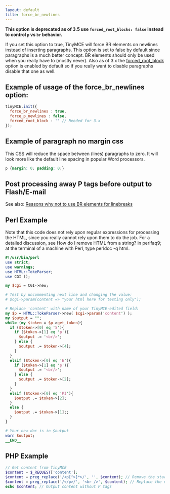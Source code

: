 ```yaml
---
layout: default
title: force_br_newlines
---
```


**This option is deprecated as of 3.5 use `forced_root_blocks: false` instead to control `p` vs `br` behavior.**

If you set this option to true, TinyMCE will force BR elements on newlines instead of inserting paragraphs. This option is set to false by default since paragraphs is a much better concept. BR elements should only be used when you really have to (mostly never). Also as of 3.x the [forced_root_block](https://www.tiny.cloud/docs-3x/reference/configuration/Configuration3x@forced_root_block/) option is enabled by default so if you really want to disable paragraphs disable that one as well.

## Example of usage of the force_br_newlines option:

```js
tinyMCE.init({
  force_br_newlines : true,
  force_p_newlines : false,
  forced_root_block : '' // Needed for 3.x
});
```

## Example of paragraph no margin css

This CSS will reduce the space between (lines) paragraphs to zero. It will look more like the default line spacing in popular Word processors.

```css
p {margin: 0; padding: 0;}
```

## Post processing away P tags before output to Flash/E-mail

See also: [Reasons why not to use BR elements for linebreaks](https://www.tiny.cloud/docs-3x/extras/TinyMCE3x@TinyMCE_FAQ/)

## Perl Example

Note that this code does not rely upon regular expressions for processing the HTML, since you really cannot rely upon them to do the job. For a detailed discussion, see How do I remove HTML from a string? in perlfaq9; at the terminal of a machine with Perl, type perldoc -q html.

```perl
#!/usr/bin/perl
use strict;
use warnings;
use HTML::TokeParser;
use CGI ();

my $cgi = CGI->new;

# Test by uncommenting next line and changing the value:
# $cgi->param(content => "your html here for testing only");

# Replace 'content' with name of your TinyMCE-edited field:
my $p = HTML::TokeParser->new( $cgi->param('content') );
my $output = "";
while (my $token = $p->get_token){
  if ($token->[0] eq 'S'){
    if ($token->[1] eq 'p'){
      $output .= '<br/>';
    } else {
      $output .= $token->[4];
    }
  }
  elsif ($token->[0] eq 'E'){
    if ($token->[1] eq 'p'){
      $output .= '<br/>';
    } else {
      $output .= $token->[2];
    }
  }
  elsif ($token->[0] eq 'PI'){
    $output .= $token->[2];
  }
  else {
    $output .= $token->[1];;
  }
}

# Your new doc is in $output
warn $output;
__END__
```

## PHP Example

```php
// Get content from TinyMCE
$content = $_REQUEST['content'];
$content = preg_replace('/<p[^>]*>/', '', $content); // Remove the start <p> or <p attr="">
$content = preg_replace('/</p>/', '<br />', $content); // Replace the end
echo $content; // Output content without P tags
```
